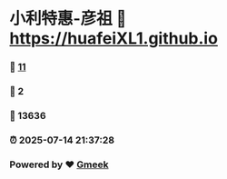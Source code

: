 # 小利特惠-彦祖 :link: https://huafeiXL1.github.io 
### :page_facing_up: [11](https://huafeiXL1.github.io/tag.html) 
### :speech_balloon: 2 
### :hibiscus: 13636 
### :alarm_clock: 2025-07-14 21:37:28 
### Powered by :heart: [Gmeek](https://github.com/Meekdai/Gmeek)
